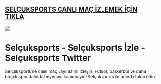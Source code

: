 ## <a href="https://cutt.ly/1eLM8j0F">SELÇUKSPORTS CANLI MAÇ İZLEMEK İÇİN TIKLA</a>

<img src="https://s13.gifyu.com/images/SJDJl.gif">

# Selçuksports - Selçuksports İzle - Selçuksports Twitter
Selçuksports ile canlı maç yayınlarını izleyin. Futbol, basketbol ve daha birçok spor dalında heyecanı kaçırmayın! Selçuksports ile anında takip edin.
